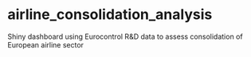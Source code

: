 # airline_consolidation_analysis
Shiny dashboard using Eurocontrol R&amp;D data to assess consolidation of European airline sector
